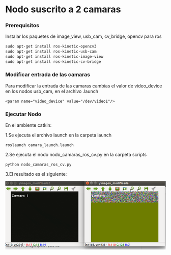 # Nodo suscrito a 2 camaras

### Prerequisitos

Instalar los paquetes de image_view, usb_cam, cv_bridge, opencv para ros

```
sudo apt-get install ros-kinetic-opencv3
sudo apt-get install ros-kinetic-usb-cam
sudo apt-get install ros-kinetic-image-view
sudo apt-get install ros-kinetic-cv-bridge

```

### Modificar entrada de las camaras
Para modificar la entrada de las camaras cambias el valor de video_device en los nodos usb_cam, en el archivo .launch

```
<param name="video_device" value="/dev/video1"/>
```

### Ejecutar Nodo

En el ambiente catkin:

1.Se ejecuta el archivo launch en la carpeta launch

```
roslaunch camara_launch.launch

```

2.Se ejecuta el nodo nodo_camaras_ros_cv.py en la carpeta scripts

```
python nodo_camaras_ros_cv.py

```
3.El resultado es el siguiente:
<p align="center"><img src="./readme/ej1.png" /> </p>

